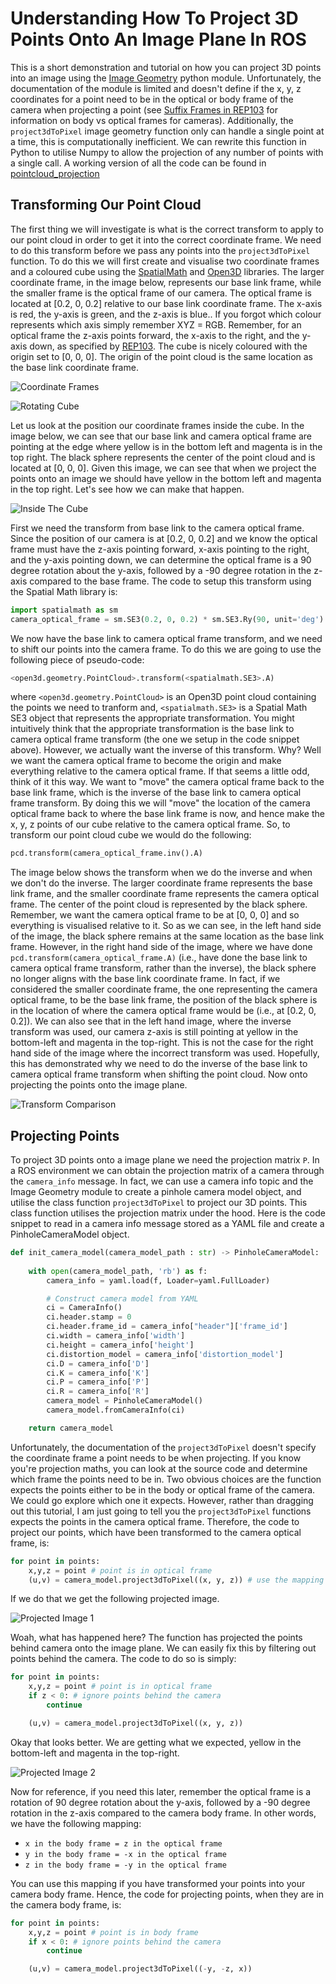 # Understanding How To Project 3D Points Onto An Image Plane In ROS

This is a short demonstration and tutorial on how you can project 3D points into an image using the [Image Geometry](http://docs.ros.org/en/kinetic/api/image_geometry/html/python/index.html) python module. Unfortunately, the documentation of the module is limited and doesn't define if the x, y, z coordinates for a point need to be in the optical or body frame of the camera when projecting a point (see [Suffix Frames in REP103](https://www.ros.org/reps/rep-0103.html#suffix-frames) for information on body vs optical frames for cameras). Additionally, the `project3dToPixel` image geometry function only can handle a single point at a time, this is computationally inefficient. We can rewrite this function in Python to utilise Numpy to allow the projection of any number of points with a single call. A working version of all the code can be found in [pointcloud_projection](pointcloud_projection.py)

## Transforming Our Point Cloud
The first thing we will investigate is what is the correct transform to apply to our point cloud in order to get it into the correct coordinate frame. We need to do this transform before we pass any points into the `project3dToPixel` function. To do this we will first create and visualise two coordinate frames and a coloured cube using the [SpatialMath](https://github.com/petercorke/spatialmath-python) and [Open3D](http://www.open3d.org/) libraries. The larger coordinate frame, in the image below, represents our base link frame, while the smaller frame is the optical frame of our camera. The optical frame is located at [0.2, 0, 0.2] relative to our base link coordinate frame. The x-axis is red, the y-axis is green, and the z-axis is blue.. If you forgot which colour represents which axis simply remember XYZ = RGB. Remember, for an optical frame the z-axis points forward, the x-axis to the right, and the y-axis down, as specified by [REP103](https://www.ros.org/reps/rep-0103.html). The cube is nicely coloured with the origin set to [0, 0, 0]. The origin of the point cloud is the same location as the base link coordinate frame.

![Coordinate Frames](/figures/coordinate_frames.png)

![Rotating Cube](/figures/cube_rotation.gif)

Let us look at the position our coordinate frames inside the cube. In the image below, we can see that our base link and camera optical frame are pointing at the edge where yellow is in the bottom left and magenta is in the top right. The black sphere represents the center of the point cloud and is located at [0, 0, 0]. Given this image, we can see that when we project the points onto an image we should have yellow in the bottom left and magenta in the top right. Let's see how we can make that happen.

![Inside The Cube](/figures/inside_cube.png)

First we need the transform from base link to the camera optical frame. Since the position of our camera is at [0.2, 0, 0.2] and we know the optical frame must have the z-axis pointing forward, x-axis pointing to the right, and the y-axis pointing down, we can determine the optical frame is a 90 degree rotation about the y-axis, followed by a -90 degree rotation in the z-axis compared to the base frame. The code to setup this transform using the Spatial Math library is:

```python
import spatialmath as sm
camera_optical_frame = sm.SE3(0.2, 0, 0.2) * sm.SE3.Ry(90, unit='deg') * sm.SE3.Rz(-90, unit='deg')
```

We now have the base link to camera optical frame transform, and we need to shift our points into the camera frame. To do this we are going to use the following piece of pseudo-code:

```python
<open3d.geometry.PointCloud>.transform(<spatialmath.SE3>.A)
```

where `<open3d.geometry.PointCloud>` is an Open3D point cloud containing the points we need to tranform and, `<spatialmath.SE3>` is a Spatial Math SE3 object that represents the appropriate transformation. You might intuitively think that the appropriate transformation is the base link to camera optical frame transform (the one we setup in the code snippet above). However, we actually want the inverse of this transform. Why? Well we want the camera optical frame to become the origin and make everything relative to the camera optical frame. If that seems a little odd, think of it this way. We want to "move" the camera optical frame back to the base link frame, which is the inverse of the base link to camera optical frame transform. By doing this we will "move" the location of the camera optical frame back to where the base link frame is now, and hence make the x, y, z points of our cube relative to the camera optical frame. So, to transform our point cloud cube we would do the following:

```python
pcd.transform(camera_optical_frame.inv().A)
```

The image below shows the transform when we do the inverse and when we don't do the inverse. The larger coordinate frame represents the base link frame, and the smaller coordinate frame represents the camera optical frame. The center of the point cloud is represented by the black sphere. Remember, we want the camera optical frame to be at [0, 0, 0] and so everything is visualised relative to it. So as we can see, in the left hand side of the image, the black sphere remains at the same location as the base link frame. However, in the right hand side of the image, where we have done `pcd.transform(camera_optical_frame.A)` (i.e., have done the base link to camera optical frame transform, rather than the inverse), the black sphere no longer aligns with the base link coordinate frame. In fact, if we considered the smaller coordinate frame, the one representing the camera optical frame, to be the base link frame, the position of the black sphere is in the location of where the camera optical frame would be (i.e., at [0.2, 0, 0.2]). We can also see that in the left hand image, where the inverse transform was used, our camera z-axis is still pointing at yellow in the bottom-left and magenta in the top-right. This is not the case for the right hand side of the image where the incorrect transform was used. Hopefully, this has demonstrated why we need to do the inverse of the base link to camera optical frame transform when shifting the point cloud. Now onto projecting the points onto the image plane.

![Transform Comparison](/figures/transform_comparison.png)

## Projecting Points
To project 3D points onto a image plane we need the projection matrix `P`. In a ROS environment we can obtain the projection matrix of a camera through the `camera_info` message. In fact, we can use a camera info topic and the Image Geometry module to create a pinhole camera model object, and utilise the class function `project3dToPixel` to project our 3D points. This class function utilises the projection matrix under the hood. Here is the code snippet to read in a camera info message stored as a YAML file and create a PinholeCameraModel object.

```python
def init_camera_model(camera_model_path : str) -> PinholeCameraModel:
    
    with open(camera_model_path, 'rb') as f:
        camera_info = yaml.load(f, Loader=yaml.FullLoader)

        # Construct camera model from YAML
        ci = CameraInfo()
        ci.header.stamp = 0
        ci.header.frame_id = camera_info["header"]['frame_id']
        ci.width = camera_info['width']
        ci.height = camera_info['height']
        ci.distortion_model = camera_info['distortion_model']
        ci.D = camera_info['D']
        ci.K = camera_info['K']
        ci.P = camera_info['P']
        ci.R = camera_info['R']
        camera_model = PinholeCameraModel()
        camera_model.fromCameraInfo(ci)

    return camera_model
```

Unfortunately, the documentation of the `project3dToPixel` doesn't specify the coordinate frame a point needs to be when projecting. If you know you're projection maths, you can look at the source code and determine which frame the points need to be in. Two obvious choices are the function expects the points either to be in the body or optical frame of the camera. We could go explore which one it expects. However, rather than dragging out this tutorial, I am just going to tell you the `project3dToPixel` functions expects the points in the camera optical frame. Therefore, the code to project our points, which have been transformed to the camera optical frame, is: 

```python
for point in points:
    x,y,z = point # point is in optical frame
    (u,v) = camera_model.project3dToPixel((x, y, z)) # use the mapping above to map body frame to optical frame if required
```

If we do that we get the following projected image.

![Projected Image 1](/figures/projected_image_1.png)

Woah, what has happened here? The function has projected the points behind camera onto the image plane. We can easily fix this by filtering out points behind the camera. The code to do so is simply:

```python
for point in points:
    x,y,z = point # point is in optical frame
    if z < 0: # ignore points behind the camera
        continue

    (u,v) = camera_model.project3dToPixel((x, y, z)) 
```

Okay that looks better. We are getting what we expected, yellow in the bottom-left and magenta in the top-right. 

![Projected Image 2](/figures/projected_image_2.png)

Now for reference, if you need this later, remember the optical frame is a rotation of 90 degree rotation about the y-axis, followed by a -90 degree rotation in the z-axis compared to the camera body frame. In other words, we have the following mapping:

* `x in the body frame = z in the optical frame`
* `y in the body frame = -x in the optical frame`
* `z in the body frame = -y in the optical frame`

You can use this mapping if you have transformed your points into your camera body frame. Hence, the code for projecting points, when they are in the camera body frame, is:

```python
for point in points:
    x,y,z = point # point is in body frame
    if x < 0: # ignore points behind the camera
        continue

    (u,v) = camera_model.project3dToPixel((-y, -z, x)) 
```
